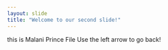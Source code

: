 ```yaml
---
layout: slide
title: "Welcome to our second slide!"
---
```

this is Malani Prince File
Use the left arrow to go back!